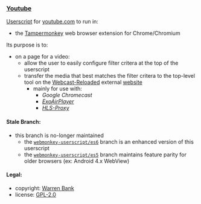 ### [Youtube](https://github.com/warren-bank/crx-Youtube/tree/greasemonkey-userscript)

[Userscript](https://github.com/warren-bank/crx-Youtube/raw/greasemonkey-userscript/greasemonkey-userscript/Youtube.user.js) for [youtube.com](https://youtube.com/) to run in:
* the [Tampermonkey](https://chrome.google.com/webstore/detail/tampermonkey/dhdgffkkebhmkfjojejmpbldmpobfkfo) web browser extension for Chrome/Chromium

Its purpose is to:
* on a page for a video:
  - allow the user to easily configure filter critera at the top of the userscript
  - transfer the media that best matches the filter critera to the top-level tool on the [Webcast-Reloaded](https://github.com/warren-bank/crx-webcast-reloaded) external [website](https://warren-bank.github.io/crx-webcast-reloaded/external_website/index.html)
    * mainly for use with:
      - _Google Chromecast_
      - [_ExoAirPlayer_](https://github.com/warren-bank/Android-ExoPlayer-AirPlay-Receiver)
      - [_HLS-Proxy_](https://github.com/warren-bank/HLS-Proxy)

#### Stale Branch:

* this branch is no-longer maintained
  - the [`webmonkey-userscript/es6`](https://github.com/warren-bank/crx-Youtube/tree/webmonkey-userscript/es6) branch is an enhanced version of this userscript
  - the [`webmonkey-userscript/es5`](https://github.com/warren-bank/crx-Youtube/tree/webmonkey-userscript/es5) branch maintains feature parity for older browsers (ex: Android 4.x WebView)

#### Legal:

* copyright: [Warren Bank](https://github.com/warren-bank)
* license: [GPL-2.0](https://www.gnu.org/licenses/old-licenses/gpl-2.0.txt)
